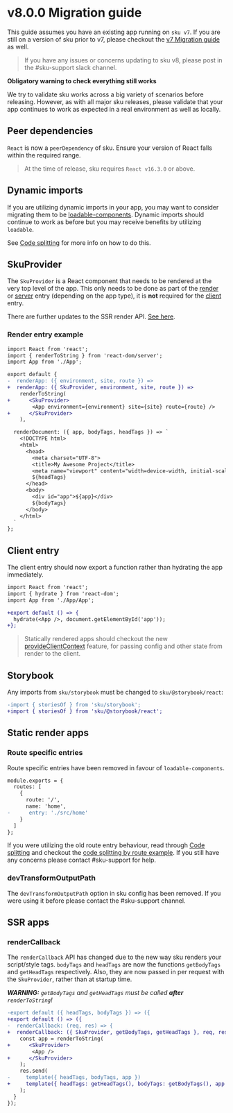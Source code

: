 # v8.0.0 Migration guide

This guide assumes you have an existing app running on `sku v7`. If you are still on a version of sku prior to v7, please checkout the [v7 Migration guide](./migration-guides/v7.0.0) as well.

> If you have any issues or concerns updating to sku v8, please post in the #sku-support slack channel.

**Obligatory warning to check everything still works**

We try to validate sku works across a big variety of scenarios before releasing. However, as with all major sku releases, please validate that your app continues to work as expected in a real environment as well as locally.

## Peer dependencies

`React` is now a `peerDependency` of sku. Ensure your version of React falls within the required range.

> At the time of release, sku requires `React v16.3.0` or above.

## Dynamic imports

If you are utilizing dynamic imports in your app, you may want to consider migrating them to be [loadable-components](https://www.smooth-code.com/open-source/loadable-components/). Dynamic imports should continue to work as before but you may receive benefits by utilizing `loadable`.

See [Code splitting](./docs/code-splitting) for more info on how to do this.

## SkuProvider

The `SkuProvider` is a React component that needs to be rendered at the very top level of the app. This only needs to be done as part of the [render](./docs/building-the-app#render) or [server](./docs/building-the-app#server) entry (depending on the app type), it is **not** required for the [client](./docs/building-the-app#client) entry.

There are further updates to the SSR render API. [See here](#rendercallback).

### Render entry example

```diff
import React from 'react';
import { renderToString } from 'react-dom/server';
import App from './App';

export default {
-  renderApp: ({ environment, site, route }) =>
+  renderApp: ({ SkuProvider, environment, site, route }) =>
    renderToString(
+      <SkuProvider>
        <App environment={environment} site={site} route={route} />
+      </SkuProvider>
    ),

  renderDocument: ({ app, bodyTags, headTags }) => `
    <!DOCTYPE html>
    <html>
      <head>
        <meta charset="UTF-8">
        <title>My Awesome Project</title>
        <meta name="viewport" content="width=device-width, initial-scale=1">
        ${headTags}
      </head>
      <body>
        <div id="app">${app}</div>
        ${bodyTags}
      </body>
    </html>
  `
};
```

## Client entry

The client entry should now export a function rather than hydrating the app immediately.

```diff
import React from 'react';
import { hydrate } from 'react-dom';
import App from './App/App';

+export default () => {
  hydrate(<App />, document.getElementById('app'));
+};
```

> Statically rendered apps should checkout the new [provideClientContext](./docs/static-rendering#provideclientcontext) feature, for passing config and other state from render to the client.

## Storybook

Any imports from `sku/storybook` must be changed to `sku/@storybook/react`:

```diff
-import { storiesOf } from 'sku/storybook';
+import { storiesOf } from 'sku/@storybook/react';
```

## **Static render apps**

### Route specific entries

Route specific entries have been removed in favour of `loadable-components`.

```diff
module.exports = {
  routes: [
    {
      route: '/',
      name: 'home',
-      entry: './src/home'
    }
  ]
};
```

If you were utilizing the old route entry behaviour, read through [Code splitting](./docs/code-splitting) and checkout the [code splitting by route example](./docs/code-splitting#code-splitting-by-route). If you still have any concerns please contact #sku-support for help.

### devTransformOutputPath

The `devTransformOutputPath` option in sku config has been removed. If you were using it before please contact the #sku-support channel.

## **SSR apps**

### renderCallback

The `renderCallback` API has changed due to the new way sku renders your script/style tags. `bodyTags` and `headTags` are now the functions `getBodyTags` and `getHeadTags` respectively. Also, they are now passed in per request with the `SkuProvider`, rather than at startup time.

_**WARNING:** `getBodyTags` and `getHeadTags` must be called **after** `renderToString`!_

```diff
-export default ({ headTags, bodyTags }) => ({
+export default () => ({
-  renderCallback: (req, res) => {
+  renderCallback: ({ SkuProvider, getBodyTags, getHeadTags }, req, res) => {
    const app = renderToString(
+      <SkuProvider>
        <App />
+      </SkuProvider>
    );
    res.send(
-     template({ headTags, bodyTags, app })
+     template({ headTags: getHeadTags(), bodyTags: getBodyTags(), app })
    );
  }
});

```
